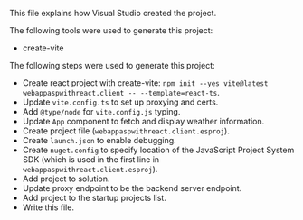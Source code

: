 This file explains how Visual Studio created the project.

The following tools were used to generate this project:
- create-vite

The following steps were used to generate this project:
- Create react project with create-vite: `npm init --yes vite@latest webappaspwithreact.client -- --template=react-ts`.
- Update `vite.config.ts` to set up proxying and certs.
- Add `@type/node` for `vite.config.js` typing.
- Update `App` component to fetch and display weather information.
- Create project file (`webappaspwithreact.client.esproj`).
- Create `launch.json` to enable debugging.
- Create `nuget.config` to specify location of the JavaScript Project System SDK (which is used in the first line in `webappaspwithreact.client.esproj`).
- Add project to solution.
- Update proxy endpoint to be the backend server endpoint.
- Add project to the startup projects list.
- Write this file.
